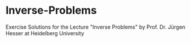 # Inverse-Problems
Exercise Solutions for the Lecture "Inverse Problems" by Prof. Dr. Jürgen Hesser at Heidelberg University 
